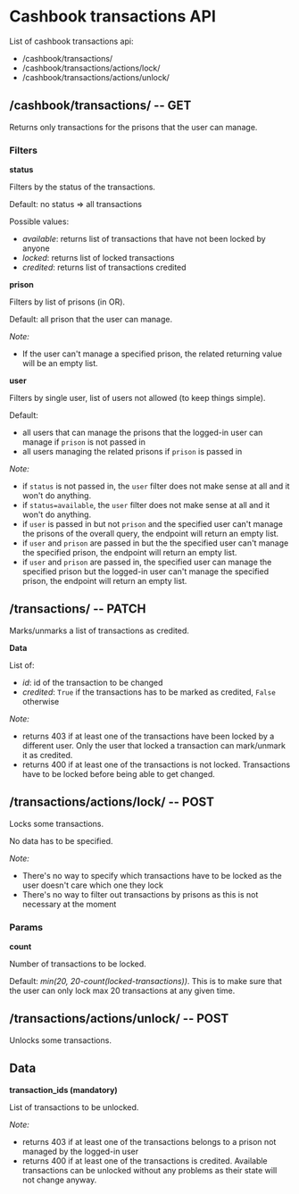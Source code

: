 # Cashbook transactions API

List of cashbook transactions api:
- /cashbook/transactions/
- /cashbook/transactions/actions/lock/
- /cashbook/transactions/actions/unlock/


## /cashbook/transactions/  -- GET

Returns only transactions for the prisons that the user can manage.

### Filters

**status**

Filters by the status of the transactions.

Default: no status => all transactions

Possible values:
- *available*: returns list of transactions that have not been locked by anyone
- *locked*: returns list of locked transactions
- *credited*: returns list of transactions credited

**prison**

Filters by list of prisons (in OR).

Default: all prison that the user can manage.

*Note:*
- If the user can't manage a specified prison, the related returning value will be an empty list. 

**user**

Filters by single user, list of users not allowed (to keep things simple).

Default:
- all users that can manage the prisons that the logged-in user can manage if `prison` is not passed in
- all users managing the related prisons if `prison` is passed in

*Note:*
- if `status` is not passed in, the `user` filter does not make sense at all and it won't do anything.
- if `status=available`, the `user` filter does not make sense at all and it won't do anything.
- if `user` is passed in but not `prison` and the specified user can't manage the prisons of the overall query, the endpoint will return an empty list.
- if `user` and `prison` are passed in but the the specified user can't manage the specified prison, the endpoint will return an empty list.
- if `user` and `prison` are passed in, the specified user can manage the specified prison but the logged-in user can't manage the specified prison, the endpoint will return an empty list.


## /transactions/  -- PATCH

Marks/unmarks a list of transactions as credited.

**Data**

List of:
- *id*: id of the transaction to be changed
- *credited*: `True` if the transactions has to be marked as credited, `False` otherwise

*Note:*
- returns 403 if at least one of the transactions have been locked by a different user. Only the user that locked a transaction can mark/unmark it as credited.
- returns 400 if at least one of the transactions is not locked. Transactions have to be locked before being able to get changed.


## /transactions/actions/lock/  -- POST

Locks some transactions.

No data has to be specified.

*Note:*

- There's no way to specify which transactions have to be locked as the user doesn't care which one they lock
- There's no way to filter out transactions by prisons as this is not necessary at the moment

### Params

**count**

Number of transactions to be locked.

Default: *min(20, 20-count(locked-transactions))*. This is to make sure that the user can only lock max 20 transactions at any given time.


## /transactions/actions/unlock/  -- POST

Unlocks some transactions.

## Data

**transaction_ids (mandatory)**

List of transactions to be unlocked.

*Note:*

- returns 403 if at least one of the transactions belongs to a prison not managed by the logged-in user
- returns 400 if at least one of the transactions is credited. Available transactions can be unlocked without any problems as their state will not change anyway.
